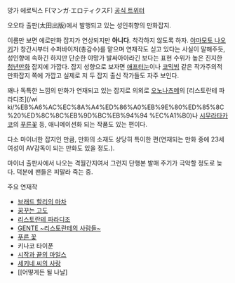 망가 에로틱스 F(マンガ·エロティクスF) [공식 트위터](http://twitter.com/eroticsf)

오오타 출판(太田出版)에서 발행되고 있는 성인취향의 만화잡지.

이름만 보면 에로만화 잡지가 연상되지만 **아니다**. 착각하지 않도록 하자. [야마모토 나오키](%EC%95%BC%EB%A7%88%EB%AA%A8%ED%86%A0%20%EB%82%98%EC%98%A4%ED%82%A4.md)가 창간시부터 수퍼바이저(총감수)를 맡으며 연재작도
싣고 있다는 사실이 말해주듯, 성인향에 속하긴 하지만 단순한 야망가 발싸아아라긴 보다는 표현 수위가 높은 진지한
[청년만화](%EC%B2%AD%EB%85%84%EB%A7%8C%ED%99%94.md) 잡지에 가깝다. 잡지 성향으로 보자면
[애프터눈](%EC%95%A0%ED%94%84%ED%84%B0%EB%88%88.md)이나 [코믹빔](%EC%BD%94%EB%AF%B9%20%EB%B9%94.md) 같은 작가주의적 만화잡지 쪽에 가깝고 실제로 저 두 잡지 출신
작가들도 자주 보인다.

꽤나 독특한 느낌의 만화가 연재되고 있는 잡지로 의외로 [오노나츠메](%EC%98%A4%EB%85%B8%20%EB%82%98%EC%B8%A0%EB%A9%94.md)의 [리스토란테 파라디조](/wi
ki/%EB%A6%AC%EC%8A%A4%ED%86%A0%EB%9E%80%ED%85%8C%20%ED%8C%8C%EB%9D%BC%EB%94%94
%EC%A1%B0)나 [시무라타카코](%EC%8B%9C%EB%AC%B4%EB%9D%BC%20%ED%83%80%EC%B9%B4%EC%BD%94.md)의 [푸른꽃](%ED%91%B8%EB%A5%B8%20%EA%BD%83.md) 등, 애니메이션화 되는 작품도 있는 편이다.

다소 마이너한 잡지인 만큼, 만화의 소재도 상당히 특이한 편(연재되는 만화 중에 23세 여성이 AV감독이 되는 만화도 있을 정도.).

마이너 출판사에서 나오는 격월간지여서 그런지 단행본 발매 주기가 극악할 정도로 늦다. 덕분에 팬들은 피말라 죽는 중.

주요 연재작

  * [브래드 할리의 마차](%EB%B8%8C%EB%9E%98%EB%93%9C%20%ED%95%A0%EB%A6%AC%EC%9D%98%20%EB%A7%88%EC%B0%A8.md)
  * [꿈꾸는 고도](%EA%BF%88%EA%BE%B8%EB%8A%94%20%EA%B3%A0%EB%8F%84.md)
  * [리스토란테 파라디조](%EB%A6%AC%EC%8A%A4%ED%86%A0%EB%9E%80%ED%85%8C%20%ED%8C%8C%EB%9D%BC%EB%94%94%EC%A1%B0.md)
  * [GENTE ~리스토란테의 사람들~](GENTE%20%7E%EB%A6%AC%EC%8A%A4%ED%86%A0%EB%9E%80%ED%85%8C%EC%9D%98%20%EC%82%AC%EB%9E%8C%EB%93%A4%7E.md)
  * [푸른 꽃](%ED%91%B8%EB%A5%B8%20%EA%BD%83.md)
  * 키나코 타이푼
  * [시작과 끝의 마일스](%EC%8B%9C%EC%9E%91%EA%B3%BC%20%EB%81%9D%EC%9D%98%20%EB%A7%88%EC%9D%BC%EC%8A%A4.md)
  * [세키네 씨의 사랑](%EC%84%B8%ED%82%A4%EB%84%A4%20%EC%94%A8%EC%9D%98%20%EC%82%AC%EB%9E%91.md)
  * [[어떻게든 될 나날]

